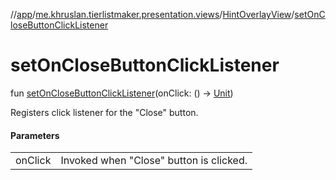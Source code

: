 //[app](../../../index.md)/[me.khruslan.tierlistmaker.presentation.views](../index.md)/[HintOverlayView](index.md)/[setOnCloseButtonClickListener](set-on-close-button-click-listener.md)

# setOnCloseButtonClickListener

fun [setOnCloseButtonClickListener](set-on-close-button-click-listener.md)(onClick: () -&gt; [Unit](https://kotlinlang.org/api/latest/jvm/stdlib/kotlin/-unit/index.html))

Registers click listener for the &quot;Close&quot; button.

#### Parameters

| | |
|---|---|
| onClick | Invoked when &quot;Close&quot; button is clicked. |
